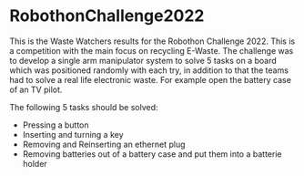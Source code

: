 # RobothonChallenge2022
This is the Waste Watchers results for the Robothon Challenge 2022. This is a competition with the main focus on recycling E-Waste.
The challenge was to develop a single arm manipulator system to solve 5 tasks on a board which was positioned randomly with each try, in addition to that the teams had to solve a real life electronic waste. For example open the battery case of an TV pilot.

The following 5 tasks should be solved:
- Pressing a button
- Inserting and turning a key
- Removing and Reinserting an ethernet plug
- Removing batteries out of a battery case and put them into a batterie holder


